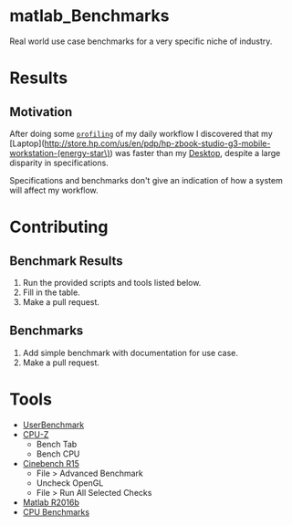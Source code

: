 # matlab_Benchmarks
Real world use case benchmarks for a very specific niche of industry.

# Results


## Motivation

After doing some [``profiling``](https://www.mathworks.com/help/matlab/ref/profile.html) of my daily workflow I discovered that my [Laptop](http://store.hp.com/us/en/pdp/hp-zbook-studio-g3-mobile-workstation-(energy-star\)) was faster than my [Desktop](http://store.hp.com/us/en/mdp/business-solutions/z840-workstation), despite a large disparity in specifications.

Specifications and benchmarks don't give an indication of how a system will affect my workflow.

# Contributing

## Benchmark Results

1. Run the provided scripts and tools listed below.
2. Fill in the table.
3. Make a pull request.

## Benchmarks

1. Add simple benchmark with documentation for use case.
2. Make a pull request.

# Tools

- [UserBenchmark](https://www.cpuid.com/softwares/cpu-z.html)
- [CPU-Z](https://www.cpuid.com/softwares/cpu-z.html)
  - Bench Tab
  - Bench CPU
- [Cinebench R15](https://www.maxon.net/en/products/cinebench/)
  - File > Advanced Benchmark
  - Uncheck OpenGL
  - File > Run All Selected Checks
- [Matlab R2016b](https://www.mathworks.com/products/new_products/release2016b.html)
- [CPU Benchmarks](https://www.cpubenchmark.net/CPU_mega_page.html)